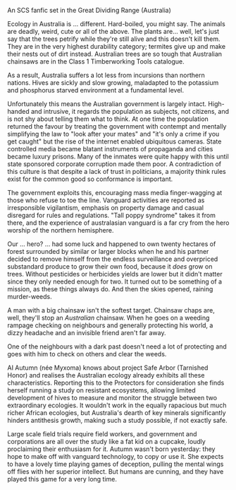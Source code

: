 An SCS fanfic set in the Great Dividing Range (Australia) 

Ecology in Australia is ... different. Hard-boiled, you might say. The animals are deadly, weird, cute or all of the above. The plants are... well, let's just say that the trees petrify while they're still alive and this doesn't kill them. They are in the very highest durability category; termites give up and make their nests out of dirt instead. Australian trees are so tough that Australian chainsaws are in the Class 1 Timberworking Tools catalogue. 

As a result, Australia suffers a lot less from incursions than northern nations. Hives are sickly and slow growing, maladapted to the potassium and phosphorus starved environment at a fundamental level.

Unfortunately this means the Australian government is largely intact. High-handed and intrusive, it regards the population as subjects, not citizens, and is not shy about telling them what to think. At one time the population returned the favour by treating the government with contempt and mentally simplifying the law to "look after your mates" and "it's only a crime if you get caught" but the rise of the internet enabled ubiquitous cameras. State controlled media became blatant instruments of propaganda and cities became luxury prisons. Many of the inmates were quite happy with this until state sponsored corporate corruption made them poor. A contradiction of this culture is that despite a lack of trust in politicians, a majority think rules exist for the common good so conformance is important.

The government exploits this, encouraging mass media finger-wagging at those who refuse to toe the line. Vanguard activities are reported as irresponsible vigilantism, emphasis on property damage and casual disregard for rules and regulations. "Tall poppy syndrome" takes it from there, and the experience of australasian vanguard is a far cry from the hero worship of the northern hemisphere.

Our ... hero? ... had some luck and happened to own twenty hectares of forest surrounded by similar or larger blocks when he and his partner decided to remove himself from the endless surveillance and overpriced substandard produce to grow their own food, because it *does* grow on trees. Without pesticides or herbicides yields are lower but it didn't matter since they only needed enough for two. It turned out to be something of a mission, as these things always do. And then the skies opened, raining murder-weeds.

A man with a big chainsaw isn't the softest target. Chainsaw chaps are, well, they'll stop an _Australian_ chainsaw. When he goes on a weeding rampage checking on neighbours and generally protecting his world, a dizzy headache and an invisible friend aren't far away.

One of the neighbours with a dark past doesn't need a lot of protecting and goes with him to check on others and clear the weeds.

AI Autumn (née Myxoma) knows about project Safe Arbor (Tarnished Honor) and realises the Australian ecology already exhibits all these characteristics. Reporting this to the Protectors for consideration she finds herself running a study on resistant ecosystems, allowing limited development of hives to measure and monitor the struggle between two extraordinary ecologies. It wouldn't work in the equally rapacious but much richer African ecologies, but Australia's dearth of key minerals significantly hinders antithesis growth, making such a study possible, if not exactly safe.

Large scale field trials require field workers, and government and corporations are all over the study like a fat kid on a cupcake, loudly proclaiming their enthusiasm for it. Autumn wasn't born yesterday: they hope to make off with vanguard technology, to copy or use it. She expects to have a lovely time playing games of deception, pulling the mental wings off flies with her superior intellect. But humans are cunning, and they have played this game for a very long time.
